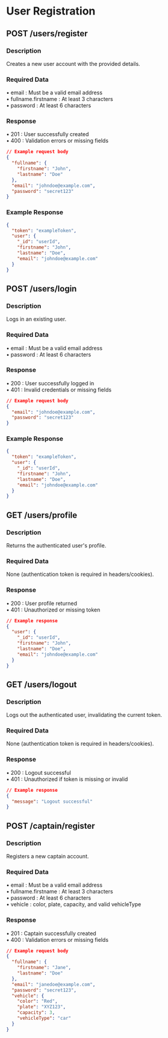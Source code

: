 # User Registration

## POST /users/register

### Description

Creates a new user account with the provided details.

### Required Data

• email : Must be a valid email address  
• fullname.firstname : At least 3 characters  
• password : At least 6 characters

### Response

• 201 : User successfully created  
• 400 : Validation errors or missing fields

```json
// Example request body
{
  "fullname": {
    "firstname": "John",
    "lastname": "Doe"
  },
  "email": "johndoe@example.com",
  "password": "secret123"
}
```

### Example Response

```json
{
  "token": "exampleToken",
  "user": {
    "_id": "userId",
    "firstname": "John",
    "lastname": "Doe",
    "email": "johndoe@example.com"
  }
}
```

## POST /users/login

### Description

Logs in an existing user.

### Required Data

• email : Must be a valid email address  
• password : At least 6 characters

### Response

• 200 : User successfully logged in  
• 401 : Invalid credentials or missing fields

```json
// Example request body
{
  "email": "johndoe@example.com",
  "password": "secret123"
}
```

### Example Response

```json
{
  "token": "exampleToken",
  "user": {
    "_id": "userId",
    "firstname": "John",
    "lastname": "Doe",
    "email": "johndoe@example.com"
  }
}
```

## GET /users/profile

### Description

Returns the authenticated user's profile.

### Required Data

None (authentication token is required in headers/cookies).

### Response

• 200 : User profile returned  
• 401 : Unauthorized or missing token

```json
// Example response
{
  "user": {
    "_id": "userId",
    "firstname": "John",
    "lastname": "Doe",
    "email": "johndoe@example.com"
  }
}
```

## GET /users/logout

### Description

Logs out the authenticated user, invalidating the current token.

### Required Data

None (authentication token is required in headers/cookies).

### Response

• 200 : Logout successful  
• 401 : Unauthorized if token is missing or invalid

```json
// Example response
{
  "message": "Logout successful"
}
```

## POST /captain/register

### Description

Registers a new captain account.

### Required Data

• email : Must be a valid email address  
• fullname.firstname : At least 3 characters  
• password : At least 6 characters  
• vehicle : color, plate, capacity, and valid vehicleType

### Response

• 201 : Captain successfully created  
• 400 : Validation errors or missing fields

```json
// Example request body
{
  "fullname": {
    "firstname": "Jane",
    "lastname": "Doe"
  },
  "email": "janedoe@example.com",
  "password": "secret123",
  "vehicle": {
    "color": "Red",
    "plate": "XYZ123",
    "capacity": 3,
    "vehicleType": "car"
  }
}
```



